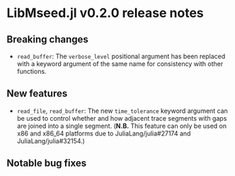 # LibMseed.jl v0.2.0 release notes

## Breaking changes
- `read_buffer`: The `verbose_level` positional argument has been replaced
  with a keyword argument of the same name for consistency with other
  functions.

## New features
- `read_file`, `read_buffer`: The new `time_tolerance` keyword argument can
  be used to control whether and how adjacent trace segments with gaps are
  joined into a single segment.  (**N.B.** This feature can only be used
  on x86 and x86_64 platforms due to JuliaLang/julia#27174 and
  JuliaLang/julia#32154.)

## Notable bug fixes
